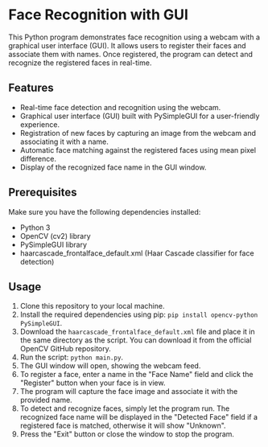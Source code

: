 # Face Recognition with GUI

This Python program demonstrates face recognition using a webcam with a graphical user interface (GUI). It allows users to register their faces and associate them with names. Once registered, the program can detect and recognize the registered faces in real-time.

## Features

- Real-time face detection and recognition using the webcam.
- Graphical user interface (GUI) built with PySimpleGUI for a user-friendly experience.
- Registration of new faces by capturing an image from the webcam and associating it with a name.
- Automatic face matching against the registered faces using mean pixel difference.
- Display of the recognized face name in the GUI window.

## Prerequisites

Make sure you have the following dependencies installed:

- Python 3
- OpenCV (cv2) library
- PySimpleGUI library
- haarcascade_frontalface_default.xml (Haar Cascade classifier for face detection)

## Usage

1. Clone this repository to your local machine.
2. Install the required dependencies using pip: `pip install opencv-python PySimpleGUI`.
3. Download the `haarcascade_frontalface_default.xml` file and place it in the same directory as the script. You can download it from the official OpenCV GitHub repository.
4. Run the script: `python main.py`.
5. The GUI window will open, showing the webcam feed.
6. To register a face, enter a name in the "Face Name" field and click the "Register" button when your face is in view.
7. The program will capture the face image and associate it with the provided name.
8. To detect and recognize faces, simply let the program run. The recognized face name will be displayed in the "Detected Face" field if a registered face is matched, otherwise it will show "Unknown".
9. Press the "Exit" button or close the window to stop the program.

